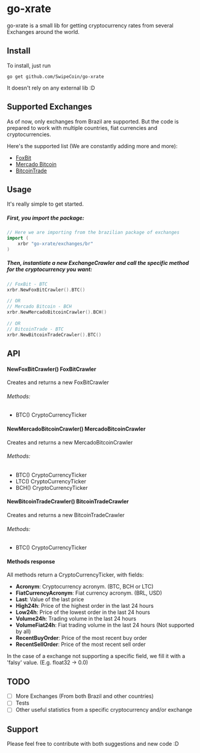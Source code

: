 # go-xrate

go-xrate is a small lib for getting cryptocurrency rates from several Exchanges around the world.

## Install

To install, just run 

`go get github.com/SwipeCoin/go-xrate`

It doesn't rely on any external lib :D
  
## Supported Exchanges

As of now, only exchanges from Brazil are supported. But the code is prepared to work with multiple countries, fiat currencies and cryptocurrencies. 

Here's the supported list (We are constantly adding more and more):
- [FoxBit](https://foxbit.exchange)
- [Mercado Bitcoin](https://wwww.mercadobitcoin.com.br) 
- [BitcoinTrade](https://bitcointrade.com.br)

## Usage
It's really simple to get started.

##### First, you import the package:
```go
// Here we are importing from the brazilian package of exchanges
import (
    xrbr "go-xrate/exchanges/br"
)
```

##### Then, instantiate a new ExchangeCrawler and call the specific method for the cryptocurrency you want:
```go
// FoxBit - BTC
xrbr.NewFoxBitCrawler().BTC()
  
// OR 
// Mercado Bitcoin - BCH
xrbr.NewMercadoBitcoinCrawler().BCH()
 
// OR 
// BitcoinTrade - BTC
xrbr.NewBitcoinTradeCrawler().BTC()
```

## API
#### NewFoxBitCrawler() FoxBitCrawler
Creates and returns a new FoxBitCrawler

###### Methods:
- BTC() CryptoCurrencyTicker

#### NewMercadoBitcoinCrawler() MercadoBitcoinCrawler
Creates and returns a new MercadoBitcoinCrawler

###### Methods:
- BTC() CryptoCurrencyTicker
- LTC() CryptoCurrencyTicker
- BCH() CryptoCurrencyTicker

#### NewBitcoinTradeCrawler() BitcoinTradeCrawler
Creates and returns a new BitcoinTradeCrawler

###### Methods:
- BTC() CryptoCurrencyTicker

#### Methods response
All methods return a CryptoCurrencyTicker, with fields:
- **Acronym**: Cryptocurrency acronym. (BTC, BCH or LTC)
- **FiatCurrencyAcronym**: Fiat currency acronym. (BRL, USD)
- **Last**: Value of the last price
- **High24h**: Price of the highest order in the last 24 hours
- **Low24h**: Price of the lowest order in the last 24 hours
- **Volume24h**: Trading volume in the last 24 hours
- **VolumeFiat24h**: Fiat trading volume in the last 24 hours (Not supported by all)
- **RecentBuyOrder**: Price of the most recent buy order
- **RecentSellOrder**: Price of the most recent sell order

In the case of a exchange not supporting a specific field, we fill it with a 'falsy' value. (E.g. float32 -> 0.0)

## TODO
- [ ] More Exchanges (From both Brazil and other countries)
- [ ] Tests
- [ ] Other useful statistics from a specific cryptocurrency and/or exchange

## Support
Please feel free to contribute with both suggestions and new code :D